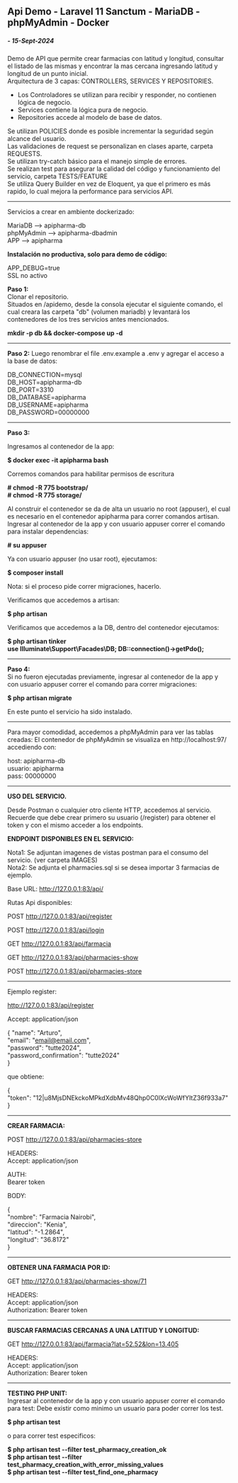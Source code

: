## Api Demo - Laravel 11 Sanctum - MariaDB - phpMyAdmin - Docker  
##### - 15-Sept-2024

Demo de API que permite crear farmacias con latitud y longitud, consultar el listado de las mismas y encontrar la mas cercana ingresando latitud y longitud de un punto inicial.  
Arquitectura de 3 capas: CONTROLLERS, SERVICES Y REPOSITORIES. 

- Los Controladores se utilizan para recibir y responder, no contienen lógica de negocio.  
- Services contiene la lógica pura de negocio.  
- Repositories accede al modelo de base de datos.  

Se utilizan POLICIES donde es posible incrementar la seguridad según alcance del usuario.  
Las validaciones de request se personalizan en clases aparte, carpeta REQUESTS.  
Se utilizan try-catch básico para el manejo simple de errores.  
Se realizan test para asegurar la calidad del código y funcionamiento del servicio, carpeta TESTS/FEATURE  
Se utiliza Query Builder en vez de Eloquent, ya que el primero es más rapido, lo cual mejora la performance para servicios API.

------------------------------------------------------------------------

Servicios a crear en ambiente dockerizado:

MariaDB     --> apipharma-db  
phpMyAdmin  --> apipharma-dbadmin  
APP         --> apipharma  


**Instalación no productiva, solo para demo de código:**  

APP_DEBUG=true  
SSL no activo  

**Paso 1:**  
Clonar el repositorio.   
Situados en /apidemo, desde la consola ejecutar el siguiente comando, el cual creara las carpeta "db" (volumen mariadb) y levantará los contenedores de los tres servicios antes mencionados.

**mkdir -p db && docker-compose up -d**  

-----------------------------------------

**Paso 2:**
Luego renombrar el file .env.example a .env y agregar el acceso a la base de datos:

DB_CONNECTION=mysql  
DB_HOST=apipharma-db  
DB_PORT=3310  
DB_DATABASE=apipharma  
DB_USERNAME=apipharma  
DB_PASSWORD=00000000 

-----------------------------------------

**Paso 3:**  

Ingresamos al contenedor de la app:

**$ docker exec -it apipharma bash**  

Corremos comandos para habilitar permisos de escritura  

**# chmod -R 775 bootstrap/**  
**# chmod -R 775 storage/**  

Al construir el contenedor se da de alta un usuario no root (appuser), el cual es necesario en el contenedor apipharma para correr comandos artisan.
Ingresar al contenedor de la app y con usuario appuser correr el comando para instalar dependencias:

**# su appuser**   

Ya con usuario appuser (no usar root), ejecutamos:   

**$ composer install** 

Nota: si el proceso pide correr migraciones, hacerlo.

Verificamos que accedemos a artisan:

**$ php artisan**  

Verificamos que accedemos a la DB, dentro del contenedor ejecutamos:   

**$ php artisan tinker**  
**use Illuminate\Support\Facades\DB; DB::connection()->getPdo();**  

-----------------------------------------

**Paso 4:**  
Si no fueron ejecutadas previamente, ingresar al contenedor de la app y con usuario appuser correr el comando para correr migraciones:

**$ php artisan migrate**   

En este punto el servicio ha sido instalado.  

------------------------------------------------------------------------
Para mayor comodidad, accedemos a phpMyAdmin para ver las tablas creadas:
El contenedor de phpMyAdmin se visualiza en http://localhost:97/  accediendo con:   

host: apipharma-db  
usuario: apipharma   
pass: 00000000    

--------------------------------------

**USO DEL SERVICIO.**  

Desde Postman o cualquier otro cliente HTTP, accedemos al servicio.  
Recuerde que debe crear primero su usuario (/register) para obtener el token y con el mismo acceder a los endpoints.


**ENDPOINT DISPONIBLES EN EL SERVICIO:**

Nota1: Se adjuntan imagenes de vistas postman para el consumo del servicio. (ver carpeta IMAGES)  
Nota2: Se adjunta el pharmacies.sql si se desea importar 3 farmacias de ejemplo.  


Base URL: http://127.0.0.1:83/api/  

Rutas Api disponibles:

POST http://127.0.0.1:83/api/register

POST http://127.0.0.1:83/api/login

GET http://127.0.0.1:83/api/farmacia

GET http://127.0.0.1:83/api/pharmacies-show

POST http://127.0.0.1:83/api/pharmacies-store  

--------------------------------------------------

Ejemplo register:  

http://127.0.0.1:83/api/register  


Accept: application/json  

{
    "name": "Arturo",  
    "email": "email@email.com",  
    "password": "tutte2024",  
    "password_confirmation": "tutte2024"  
}

que obtiene:  

{  
    "token": "12|u8MjsDNEkckoMPkdXdbMv48Qhp0C0lXcWoWfYItZ36f933a7"  
}


---------------------------------------------------

**CREAR FARMACIA:**

POST http://127.0.0.1:83/api/pharmacies-store

HEADERS:  
Accept: application/json  

AUTH:   
Bearer token  

BODY:  

{  
        "nombre": "Farmacia Nairobi",  
        "direccion": "Kenia",  
        "latitud": "-1.2864",  
        "longitud": "36.8172"  
}

---------------------------------------------------

**OBTENER UNA FARMACIA POR ID:**

GET http://127.0.0.1:83/api/pharmacies-show/71

HEADERS:  
Accept: application/json  
Authorization: Bearer token  

---------------------------------------------------

**BUSCAR FARMACIAS CERCANAS A UNA LATITUD Y LONGITUD:**  

GET http://127.0.0.1:83/api/farmacia?lat=52.52&lon=13.405  

HEADERS:  
Accept: application/json  
Authorization: Bearer token  

---------------------------------------------------


**TESTING PHP UNIT:**  
Ingresar al contenedor de la app y con usuario appuser correr el comando para test:
Debe existir como minimo un usuario para poder correr los test.


**$ php artisan test** 

o para correr test especificos:    

**$ php artisan test --filter test_pharmacy_creation_ok**  
**$ php artisan test --filter test_pharmacy_creation_with_error_missing_values**  
**$ php artisan test --filter test_find_one_pharmacy**  

